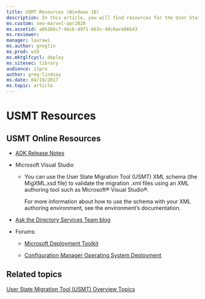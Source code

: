 ```yaml
---
title: USMT Resources (Windows 10)
description: In this article, you will find resources for the User State Migration Tool (USMT).
ms.custom: seo-marvel-apr2020
ms.assetid: a0b266c7-4bcb-49f1-b63c-48c6ace86b43
ms.reviewer: 
manager: laurawi
ms.author: greglin
ms.prod: w10
ms.mktglfcycl: deploy
ms.sitesec: library
audience: itpro
author: greg-lindsay
ms.date: 04/19/2017
ms.topic: article
---
```


# USMT Resources


## USMT Online Resources


-   [ADK Release Notes](https://msdn.microsoft.com/library/windows/hardware/dn927348.aspx)

-   Microsoft Visual Studio

    -   You can use the User State Migration Tool (USMT) XML schema (the MigXML.xsd file) to validate the migration .xml files using an XML authoring tool such as Microsoft® Visual Studio®.

        For more information about how to use the schema with your XML authoring environment, see the environment’s documentation.

-   [Ask the Directory Services Team blog](https://go.microsoft.com/fwlink/p/?LinkId=226365)

-   Forums:

    -   [Microsoft Deployment Toolkit](https://go.microsoft.com/fwlink/p/?LinkId=226386)

    -   [Configuration Manager Operating System Deployment](https://go.microsoft.com/fwlink/p/?LinkId=226388)

## Related topics


[User State Migration Tool (USMT) Overview Topics](usmt-topics.md)

 

 





